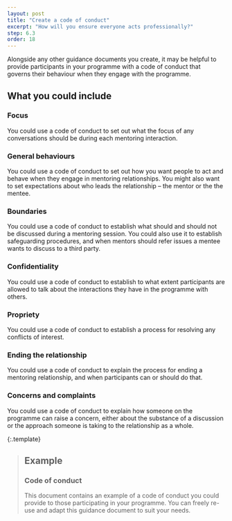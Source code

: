 ```yaml
---
layout: post
title: "Create a code of conduct"
excerpt: "How will you ensure everyone acts professionally?"
step: 6.3
order: 18
---
```


Alongside any other guidance documents you create, it may be helpful to provide participants in your programme with a code of conduct that governs their behaviour when they engage with the programme.

## What you could include

### Focus

You could use a code of conduct to set out what the focus of any conversations should be during each mentoring interaction. 

### General behaviours

You could use a code of conduct to set out how you want people to act and behave when they engage in mentoring relationships. You might also want to set expectations about who leads the relationship – the mentor or the the mentee.

### Boundaries

You could use a code of conduct to establish what should and should not be discussed during a mentoring session. You could also use it to establish safeguarding procedures, and when mentors should refer issues a mentee wants to discuss to a third party.

### Confidentiality

You could use a code of conduct to establish to what extent participants are allowed to talk about the interactions they have in the programme with others.

### Propriety

You could use a code of conduct to establish a process for resolving any conflicts of interest.

### Ending the relationship

You could use a code of conduct to explain the process for ending a mentoring relationship, and when participants can or should do that.

### Concerns and complaints

You could use a code of conduct to explain how someone on the programme can raise a concern, either about the substance of a discussion or the approach someone is taking to the relationship as a whole.

{:.template}
> ## Example
> ### Code of conduct
> 
> This document contains an example of a code of conduct you could provide to those participating in your programme. You can freely re-use and adapt this guidance document to suit your needs.